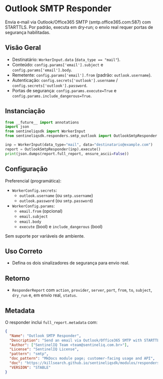 # Outlook SMTP Responder

Envia e‑mail via Outlook/Office365 SMTP (smtp.office365.com:587) com STARTTLS. Por padrão,
executa em dry‑run; o envio real requer portas de segurança habilitadas.

## Visão Geral

- Destinatário: `WorkerInput.data` (`data_type == "mail"`).
- Conteúdo: `config.params['email'].subject` e `config.params['email'].body`.
- Remetente: `config.params['email'].from` (padrão: `outlook.username`).
- Autenticação: `config.secrets['outlook'].username` / `config.secrets['outlook'].password`.
- Portas de segurança: `config.params.execute=True` e `config.params.include_dangerous=True`.

## Instanciação

```python
from __future__ import annotations
import json
from sentineliqsdk import WorkerInput
from sentineliqsdk.responders.smtp_outlook import OutlookSmtpResponder

inp = WorkerInput(data_type="mail", data="destinatario@example.com")
report = OutlookSmtpResponder(inp).execute()
print(json.dumps(report.full_report, ensure_ascii=False))
```

## Configuração

Preferencial (programática):

- `WorkerConfig.secrets`:
  - `outlook.username` (ou `smtp.username`)
  - `outlook.password` (ou `smtp.password`)
- `WorkerConfig.params`:
  - `email.from` (opcional)
  - `email.subject`
  - `email.body`
  - `execute` (bool) e `include_dangerous` (bool)

Sem suporte por variáveis de ambiente.

## Uso Correto

- Defina os dois sinalizadores de segurança para envio real.

## Retorno

- `ResponderReport` com `action`, `provider`, `server`, `port`, `from`, `to`, `subject`,
  `dry_run` e, em envio real, `status`.

## Metadata

O responder inclui `full_report.metadata` com:

```json
{
  "Name": "Outlook SMTP Responder",
  "Description": "Send an email via Outlook/Office365 SMTP with STARTTLS",
  "Author": ["SentinelIQ Team <team@sentineliq.com.br>"],
  "License": "SentinelIQ License",
  "pattern": "smtp",
  "doc_pattern": "MkDocs module page; customer-facing usage and API",
  "doc": "https://killsearch.github.io/sentineliqsdk/modulos/responders/outlook_smtp/",
  "VERSION": "STABLE"
}
```
